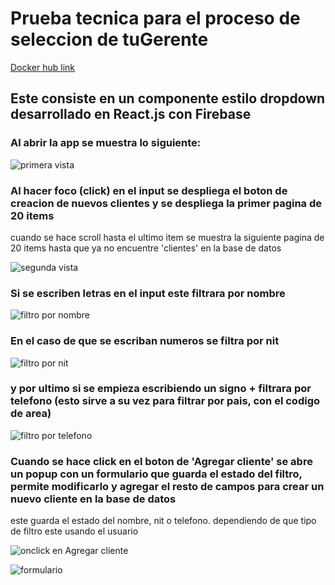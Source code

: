 # Prueba tecnica para el proceso de seleccion de tuGerente

<a href= "https://hub.docker.com/r/zoendev/tu-gerente-test">Docker hub link</a>

## Este consiste en un componente estilo dropdown desarrollado en React.js con Firebase

### Al abrir la app se muestra lo siguiente:

![primera vista](https://res.cloudinary.com/ddabnwlfi/image/upload/v1674752018/tuGerenteTest/1_-_componente_al_iniciar_la_app_dedvpt.png)

### Al hacer foco (click) en el input se despliega el boton de creacion de nuevos clientes y se despliega la primer pagina de 20 items

cuando se hace scroll hasta el ultimo item se muestra la siguiente pagina de 20 items hasta que ya no encuentre 'clientes' en la base de datos

![segunda vista](https://res.cloudinary.com/ddabnwlfi/image/upload/v1674752018/tuGerenteTest/2_-_despliege_y_primeras_20_paginas_jzksed.png)

### Si se escriben letras en el input este filtrara por nombre

![filtro por nombre](https://res.cloudinary.com/ddabnwlfi/image/upload/v1674752018/tuGerenteTest/3_-_filtro_por_nombre_o2yy1b.png)

### En el caso de que se escriban numeros se filtra por nit

![filtro por nit](https://res.cloudinary.com/ddabnwlfi/image/upload/v1674752018/tuGerenteTest/4_-_filtro_por_nit_rqvvu8.png)

### y por ultimo si se empieza escribiendo un signo + filtrara por telefono (esto sirve a su vez para filtrar por pais, con el codigo de area)

![filtro por telefono](https://res.cloudinary.com/ddabnwlfi/image/upload/v1674752018/tuGerenteTest/5_-_filtro_por_telefono_ddj9to.png)

### Cuando se hace click en el boton de 'Agregar cliente' se abre un popup con un formulario que guarda el estado del filtro, permite modificarlo y agregar el resto de campos para crear un nuevo cliente en la base de datos

este guarda el estado del nombre, nit o telefono. dependiendo de que tipo de filtro este usando el usuario

![onclick en Agregar cliente](https://res.cloudinary.com/ddabnwlfi/image/upload/v1674752018/tuGerenteTest/6_-_onclick_en_la_primer_opcion_majrbg.png)

![formulario](https://res.cloudinary.com/ddabnwlfi/image/upload/v1674752018/tuGerenteTest/7_-_popup_de_creacion_de_nuevo_cliente_uthund.png)
